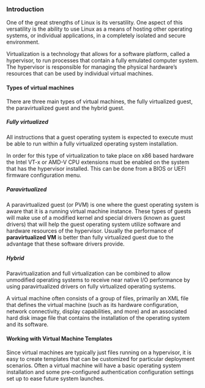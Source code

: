 ### Introduction

One of the great strengths of Linux is its versatility. One aspect of this versatility is the ability to use Linux as a means of hosting other operating systems, or individual applications, in a completely isolated and secure environment.

Virtualization is a technology that allows for a software platform, called a hypervisor, to run processes that contain a fully emulated computer system. The hypervisor is responsible for managing the physical hardware’s resources that can be used by individual virtual machines.

#### Types of virtual machines

There are three main types of virtual machines, the fully virtualized guest, the paravirtualized guest and the hybrid guest.

##### Fully virtualized

All instructions that a guest operating system is expected to execute must be able to run within a fully virtualized operating system installation.

In order for this type of virtualization to take place on x86 based hardware the Intel VT-x or AMD-V CPU extensions must be enabled on the system that has the hypervisor installed. This can be done from a BIOS or UEFI firmware configuration menu.

##### Paravirtualized

A paravirtualized guest (or PVM) is one where the guest operating system is aware that it is a running virtual machine instance. These types of guests will make use of a modified kernel and special drivers (known as guest drivers) that will help the guest operating system utilize software and hardware resources of the hypervisor.
Usually the performance of **paravirtualized VM** is better than fully virtualized guest due to the advantage that these software drivers provide. 

##### Hybrid

Paravirtualization and full virtualization can be combined to allow unmodified operating
systems to receive near native I/O performance by using paravirtualized drivers on fully
virtualized operating systems.

A virtual machine often consists of a group of files, primarily an XML file that defines
the virtual machine (such as its hardware configuration, network connectivity, display
capabilities, and more) and an associated hard disk image file that contains the installation of the operating system and its software.

#### Working with Virtual Machine Templates

Since virtual machines are typically just files running on a hypervisor, it is easy to create
templates that can be customized for particular deployment scenarios. Often a virtual machine
will have a basic operating system installation and some pre-configured authentication
configuration settings set up to ease future system launches.

#### 